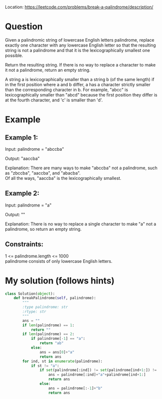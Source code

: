 Location: https://leetcode.com/problems/break-a-palindrome/description/
# Question
Given a palindromic string of lowercase English letters palindrome, replace exactly one character with any lowercase English letter so that the resulting string is not a palindrome and that it is the lexicographically smallest one possible.

Return the resulting string. If there is no way to replace a character to make it not a palindrome, return an empty string.

A string a is lexicographically smaller than a string b (of the same length) if in the first position where a and b differ, a has a character strictly smaller than the corresponding character in b. For example, "abcc" is lexicographically smaller than "abcd" because the first position they differ is at the fourth character, and 'c' is smaller than 'd'.

 
# Example

## Example 1:

Input: palindrome = "abccba"

Output: "aaccba"

Explanation: There are many ways to make "abccba" not a palindrome, such as "zbccba", "aaccba", and "abacba".\
Of all the ways, "aaccba" is the lexicographically smallest.

## Example 2:

Input: palindrome = "a"

Output: ""

Explanation: There is no way to replace a single character to make "a" not a palindrome, so return an empty string.

## Constraints:

1 <= palindrome.length <= 1000\
palindrome consists of only lowercase English letters.
 

# My solution (follows hints)
```python
class Solution(object):
    def breakPalindrome(self, palindrome):
        """
        :type palindrome: str
        :rtype: str
        """
        ans = ""
        if len(palindrome) == 1:
            return ""
        if len(palindrome) == 2:
            if palindrome[-1] == "a":
                return "ab"
            else:
                ans = ans[0]+"a"
                return ans
        for ind, st in enumerate(palindrome):
            if st != "a":
                if set(palindrome[:ind]) != set(palindrome[ind+1:]) != "a":
                    ans = palindrome[:ind]+"a"+palindrome[ind+1:]
                    return ans
                else:
                    ans = palindrome[:-1]+"b"
                    return ans
```
